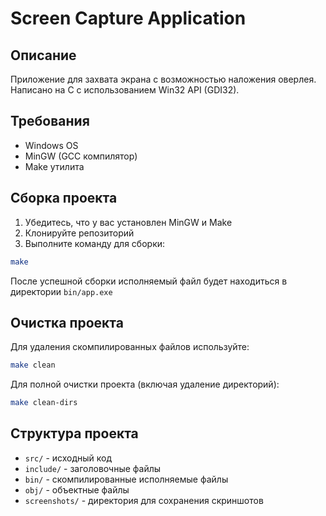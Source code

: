 # Screen Capture Application

## Описание
Приложение для захвата экрана с возможностью наложения оверлея. Написано на C с использованием Win32 API (GDI32).

## Требования
- Windows OS
- MinGW (GCC компилятор)
- Make утилита

## Сборка проекта
1. Убедитесь, что у вас установлен MinGW и Make
2. Клонируйте репозиторий
3. Выполните команду для сборки:

```bash
make
```
После успешной сборки исполняемый файл будет находиться в директории `bin/app.exe`

## Очистка проекта
Для удаления скомпилированных файлов используйте:
```bash
make clean
```

Для полной очистки проекта (включая удаление директорий):
```bash
make clean-dirs
```

## Структура проекта
- `src/` - исходный код
- `include/` - заголовочные файлы
- `bin/` - скомпилированные исполняемые файлы
- `obj/` - объектные файлы
- `screenshots/` - директория для сохранения скриншотов
